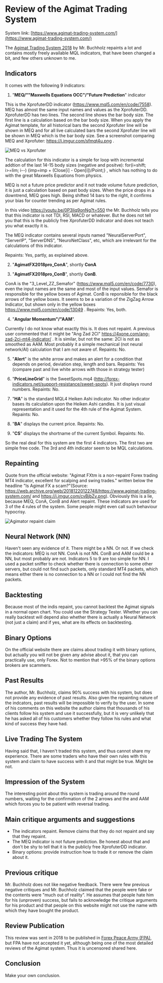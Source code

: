 # Review of the Agimat Trading System

System link: [https://www.agimat-trading-system.com/](https://www.agimat-trading-system.com/)

The [Agimat Trading System 2018](https://www.agimat-trading-system.com/) by Mr. Buchholz repaints a lot and contains mostly freely available MQL indicators, that have been changed a bit, and few others unknown to me.

## Indicators

It comes with the following 9 indicators:

1. "**MEQ/""Maxwells Equations OCC"/"Future Prediction**" indicator

This is the XprofuterDD indicator (https://www.mql5.com/en/code/7558). MEQ has almost the same input names and values as the XprofuterDD. XprofuterDD has two lines. The second line shows the bar body size. The first line is a calculation based on the bar body size. When you apply the Agimat template, for all historical bars the second Xprofuter line will be shown in MEQ and for all live calculated bars the second Xprofuter line will be shown in MEQ which is the bar body size. See a screenshot comparing MEQ and Xprofuter: https://i.imgur.com/sfmqt4u.png .

![MEQ vs Xprofuter](https://i.imgur.com/sfmqt4u.png)

The calculation for this indicator is a simple for loop with incremental addtion of the last 14-15 body sizes (negative and positve): for(i=shift; i>=lim; i--) {imp=imp + (Close[i] - Open[i])/Point;} , which has nothing to do with the great Maxwells Equations from physics.

MEQ is not a future price predictor and it not trade volume future prediction, it is just a calculation based on past body sizes. When the price drops in a downtrend, MEQ goes high. Being shifted 14 bars to the right, it confirms your bias for counter trending as per Agimat rules.

In this video https://youtu.be/0P3Iiq9onNg?t=550 the Mr. Buchholz tells you that this indicator is not TDI, RSI, MACD or whatever. But he does not tell you that this is the publicly free XprofuterDD indicator and does not teach you what exactly it is.

The MEQ indicator contains several inputs named "NeuralServerPort", "ServerIP", "ServerDNS", "NeuroNetClass", etc, which are irrelevant for the calculations of this indicator.

Repaints: Yes, partly, as explained above.

2. "**AgimatFX2018pro_ConA**", shortly **ConA**

3. "**AgimatFX2018pro_ConB**", shortly **ConB**.

ConA is the "3_Level_ZZ_Semafor" (https://www.mql5.com/en/code/7730), even the input names are the same and most of the input values. Semafor is responsible for the yellow boxes of Agimat.
ConB is reponsible for the black arrows of the yellow boxes. It seems to be a variation of the ZigZag Arrow Indicator, but shown only in the yellow boxes https://www.mql5.com/en/code/13049 . 
Repaints: Yes, both.

4. "**Angular Momentum"/"AAM**".

Currently I do not know what exactly this is. It does not repaint. A previous user commented that it might be "Ang Zad 2CI" https://4xone.com/ang-zad-2ci-mt4-indicator/ . It is similar, but not the same: 2CI is not as smoothed as AAM. Most probably it a simple mechanical (not neural network/AI) calculation that I am not aware of.
Repaints: No.

5. "**Alert**" is the white arrow and makes an alert for a condition that depends on period, deviation step, length and bars. Repaints: Yes (compare past and live white arrows with those in strategy tester)

6. "**PriceLineGrid**" is the SweetSpots.mq4 (http://forex-indicators.net/support-resistance/sweet-spots). It just displays round numbers. Repaints: No.

7. "**HA**" is the standard MQL4 Heiken Ashi indicator. No other indicator bases its calculation upon the Heiken Ashi candles. It is just visual representation and it used for the 4th rule of the Agimat System. Repaints: No.

8. "**BA**" displays the current price. Repaints: No.

9. "**CS**" displays the shortname of the current Symbol. Repaints: No.

So the real deal for this system are the first 4 indicators. The first two are simple free code. The 3rd and 4th indicator seem to be MQL calculations.

## Repainting
Quote from the official website: "Agimat FXtm is a non-repaint Forex trading MT4 indicator, excellent for scalping and swing trades." written below the headline "Is Agimat FX a scam?"(Source: https://web.archive.org/web/20181220122748/https://www.agimat-trading-system.com/ and https://i.imgur.com/cvBjbZv.png). Obviously this is a lie, because MEQ, ConA, ConB and Alert repaint. These indicators are used for 3 of the 4 rules of the system. Some people might even call such behaviour hypocrisy.

![Agimator repaint claim](https://i.imgur.com/cvBjbZv.png)

## Neural Network (NN)
Haven't seen any evidence of it. There might be a NN. Or not. If we check the indicators: MEQ is not NN. ConA is not NN. ConB and AAM could be a NN, but most probably are not. Indicators 5 to 9 are too simple for NN.
I used a packet sniffer to check whether there is connection to some other servers, but could not find such packets, only standard MT4 packets, which means either there is no connection to a NN or I could not find the NN packets.

## Backtesting
Because most of the indis repaint, you cannot backtest the Agimat signals in a normal open chart. You could use the Strategy Tester. Whether you can really backtest will depend also whether there is actually a Neural Network (not just a claim) and if yes, what are its effects on backtesting.

## Binary Options
On the official website there are claims about trading it with binary options, but actually you will not be given any advise about it, that you can practically use, only Forex. Not to mention that >95% of the binary options brokers are scammers.

## Past Results
The author, Mr. Buchholz, claims 90% success with his system, but does not provide any evidence of past results. Also given the repainting nature of the indcators, past results will be impossible to verify by the user. In some of his comments on this website the author claims that thousands of his clients follow his system and use it successfully, but it is very unlikely that he has asked all of his customers whether they follow his rules and what kind of success they have had.

## Live Trading The System
Having said that, I haven't traded this system, and thus cannot share my experience. There are some traders who have their own rules with this system and claim to have success with it and that might be true. Might be not.

## Impression of the System
The interesting point about this system is trading around the round numbers, waiting for the confirmation of the 2 arrows and the  and AAM which forces you to be patient with reversal trading.

## Main critique arguments and suggestions
- The indicators repaint. Remove claims that they do not repaint and say that they repaint.
- The MEQ indicator is not future prediction. Be honest about that and don't be shy to tell that it is the publicly free XprofuterDD indicator.
- Binary options: provide instruction how to trade it or remove the claim about it.

## Previous critique
Mr. Buchholz does not like negative feedback. There were few previous negative critiques and Mr. Buchholz claimed that the people were fake or the contents were "much out of reality". He assumes that people hate him for his (unproven) success, but fails to acknowledge the critique arguments for his product and that people on this website might not use the name with which they have bought the product.

## Review Publication
This review was sent in 2018 to be published in [Forex Peace Army (FPA)](https://www.forexpeacearmy.com/forex-reviews/13737/agimat-trading-system-trading-software), but FPA have not accepted it yet, although being one of the most detailed reviews of the Agimat system. Thus it is uncensored shared here.

## Conclusion
Make your own conclusion.
